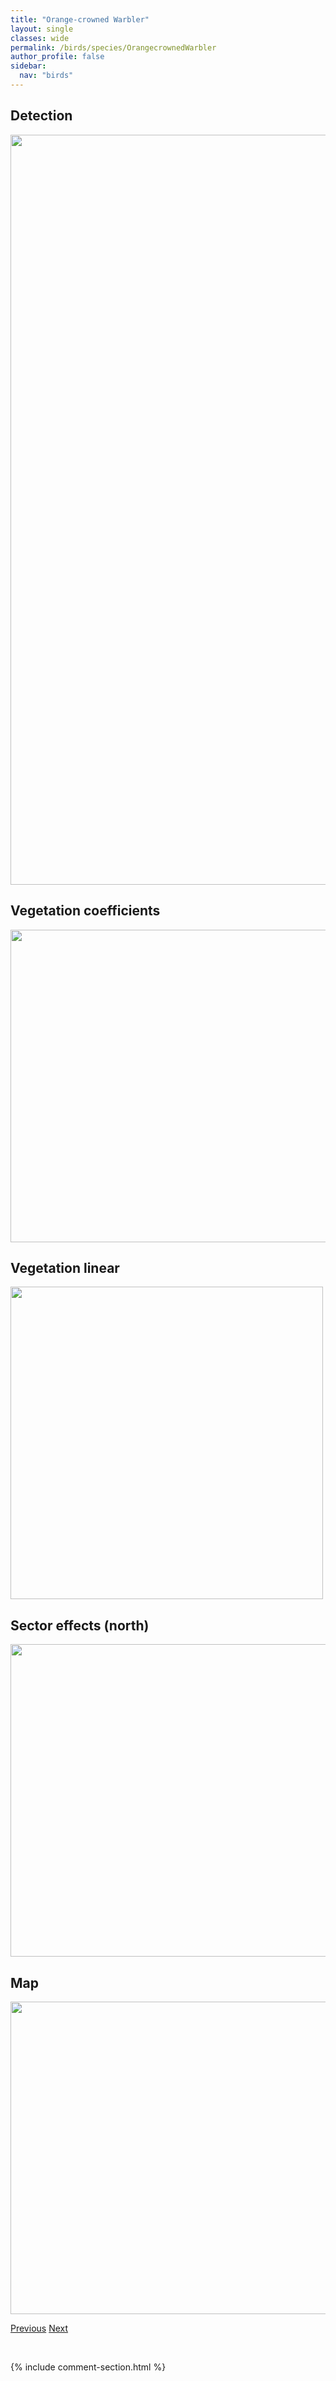 ```yaml
---
title: "Orange-crowned Warbler"
layout: single
classes: wide
permalink: /birds/species/OrangecrownedWarbler
author_profile: false
sidebar:
  nav: "birds"
---
```


<h2>Detection</h2>

<a href="https://drive.google.com/uc?export=view&id=1qFitXCJH90fulVyHq0mCc7ItsFb4nJTx">
<img src="https://drive.google.com/uc?export=view&id=1qFitXCJH90fulVyHq0mCc7ItsFb4nJTx" height = "1200" width = "800">
</a>

<h2>Vegetation coefficients</h2>

<a href="https://drive.google.com/uc?export=view&id=1cLoh8WG00jr9JbOQ8XV6kjMpR3WVJF5L">
<img src="https://drive.google.com/uc?export=view&id=1cLoh8WG00jr9JbOQ8XV6kjMpR3WVJF5L" height = "500" width = "1000">
</a>

<h2>Vegetation linear</h2>

<a href="https://drive.google.com/uc?export=view&id=1bkjr-bBds8uOvJVUm0kl_lSQv2XJGLbB">
<img src="https://drive.google.com/uc?export=view&id=1bkjr-bBds8uOvJVUm0kl_lSQv2XJGLbB" height = "500" width = "500">
</a>

<h2>Sector effects (north)</h2>

<a href="https://drive.google.com/uc?export=view&id=1SjdnbKCrI9cVTh-dK7ivxeS3S08sjH60">
<img src="https://drive.google.com/uc?export=view&id=1SjdnbKCrI9cVTh-dK7ivxeS3S08sjH60" height = "500" width = "1000">
</a>

<h2>Map</h2>

<a href="https://drive.google.com/uc?export=view&id=1IXPf6fLbtbnqH6A3bByRX91VNPHtq-ja">
<img src="https://drive.google.com/uc?export=view&id=1IXPf6fLbtbnqH6A3bByRX91VNPHtq-ja" height = "500" width = "1500">
</a>

<a href="/birds/species/NorthernSawwhetOwl/" class="pagination--pager" title="Northern Saw-whet Owl">Previous</a> <a href="/birds/species/OlivesidedFlycatcher/" class="pagination--pager" title="Olive-sided Flycatcher">Next</a>

<p>&nbsp;</p>

{% include comment-section.html %}
